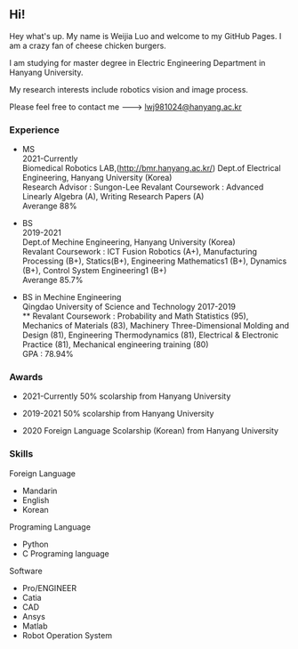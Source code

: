 ## Hi! 

Hey what's up. My name is Weijia Luo and welcome to my GitHub Pages. I am a crazy fan of cheese chicken burgers.

I am studying for master degree in Electric Engineering Department in Hanyang University.  

My research interests include robotics vision and image process.  

Please feel free to contact me ---> lwj981024@hanyang.ac.kr

### Experience


* MS  
2021-Currently  
Biomedical Robotics LAB,(http://bmr.hanyang.ac.kr/)
Dept.of Electrical Engineering, Hanyang University  (Korea)  
Research Advisor : Sungon-Lee
Revalant Coursework : Advanced Linearly Algebra (A), Writing Research Papers (A)  
Averange 88%


* BS  
2019-2021  
Dept.of Mechine Engineering, Hanyang University  (Korea)  
Revalant Coursework : ICT Fusion Robotics (A+), Manufacturing Processing (B+), Statics(B+), Engineering Mathematics1 (B+), Dynamics (B+), Control System Engineering1 (B+)  
Averange 85.7%



* BS  in Mechine Engineering  
Qingdao University of Science and Technology  2017-2019  
** Revalant Coursework : Probability and Math Statistics (95),  Mechanics of Materials (83), Machinery Three-Dimensional Molding and Design (81), Engineering Thermodynamics (81), Electrical & Electronic Practice (81), Mechanical engineering training (80)  
GPA : 78.94%  

### Awards

* 2021-Currently 
50% scolarship from Hanyang University

* 2019-2021 
50% scolarship from Hanyang University


* 2020
Foreign Language Scolarship (Korean) from Hanyang University  

### Skills

Foreign Language
* Mandarin
* English
* Korean

Programing Language
* Python
* C Programing language

Software 
* Pro/ENGINEER
* Catia
* CAD
* Ansys
* Matlab
* Robot Operation System
